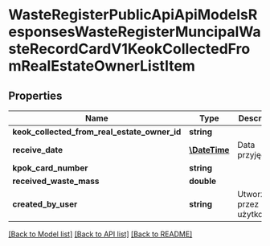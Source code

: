 # WasteRegisterPublicApiApiModelsResponsesWasteRegisterMuncipalWasteRecordCardV1KeokCollectedFromRealEstateOwnerListItem

## Properties
Name | Type | Description | Notes
------------ | ------------- | ------------- | -------------
**keok_collected_from_real_estate_owner_id** | **string** |  | [optional] 
**receive_date** | [**\DateTime**](\DateTime.md) | Data przyjęcia | [optional] 
**kpok_card_number** | **string** |  | [optional] 
**received_waste_mass** | **double** |  | [optional] 
**created_by_user** | **string** | Utworzone przez użytkownika | [optional] 

[[Back to Model list]](../README.md#documentation-for-models) [[Back to API list]](../README.md#documentation-for-api-endpoints) [[Back to README]](../README.md)


